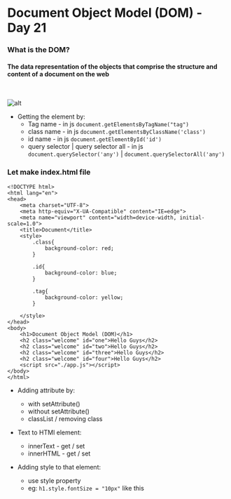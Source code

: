 # Document Object Model (DOM) - Day 21

### What is the DOM?
#### The data representation of the objects that comprise the structure and content of a document on the web
<br>

![alt](https://upload.wikimedia.org/wikipedia/commons/5/5a/DOM-model.svg)


- Getting the element by:
    - Tag name - in js `document.getElementsByTagName("tag")`
    - class name - in js `document.getElementsByClassName('class')`
    - id name - in js `document.getElementById('id')`
    - query selector | query selector all - in js `document.querySelector('any')` | `document.querySelectorAll('any')`

### Let make index.html file
```
<!DOCTYPE html>
<html lang="en">
<head>
    <meta charset="UTF-8">
    <meta http-equiv="X-UA-Compatible" content="IE=edge">
    <meta name="viewport" content="width=device-width, initial-scale=1.0">
    <title>Document</title>
    <style>
        .class{
            background-color: red;
        }

        .id{
            background-color: blue;
        }

        .tag{
            background-color: yellow;
        }

    </style>
</head>
<body>
    <h1>Document Object Model (DOM)</h1>
    <h2 class="welcome" id="one">Hello Guys</h2>
    <h2 class="welcome" id="two">Hello Guys</h2>
    <h2 class="welcome" id="three">Hello Guys</h2>
    <h2 class="welcome" id="four">Hello Guys</h2>
    <script src="./app.js"></script>
</body>
</html>
``` 

- Adding attribute by:
    - with setAttribute()
    - without setAttribute()
    - classList / removing class

- Text to HTMl element:
    - innerText - get / set    
    - innerHTML - get / set 

- Adding style to that element:
    - use style property
    - eg: `h1.style.fontSize = "10px"` like this
